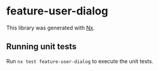 # feature-user-dialog

This library was generated with [Nx](https://nx.dev).

## Running unit tests

Run `nx test feature-user-dialog` to execute the unit tests.
